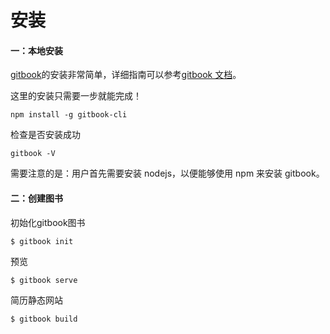 # 安装

#### 一：本地安装

[gitbook](https://github.com/GitbookIO/gitbook)的安装非常简单，详细指南可以参考[gitbook 文档](https://github.com/GitbookIO/gitbook)。

这里的安装只需要一步就能完成！

```
npm install -g gitbook-cli
```

检查是否安装成功

```
gitbook -V
```

需要注意的是：用户首先需要安装 nodejs，以便能够使用 npm 来安装 gitbook。

#### 二：创建图书

初始化gitbook图书
```
$ gitbook init
```
预览
```
$ gitbook serve
```
简历静态网站
```
$ gitbook build
```








